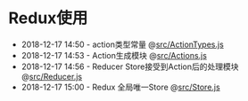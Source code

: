 # Redux使用
* 2018-12-17 14:50 - action类型常量 @[src/ActionTypes.js](#)
* 2018-12-17 14:53 - Action生成模块 @[src/Actions.js](#)
* 2018-12-17 14:56 - Reducer Store接受到Action后的处理模块 @[src/Reducer.js](#)
* 2018-12-17 15:00 - Redux 全局唯一Store @[src/Store.js](#)


